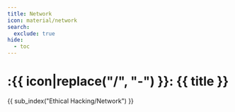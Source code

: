 ```yaml
---
title: Network
icon: material/network
search:
  exclude: true
hide:
  - toc
---
```


# :{{ icon|replace("/", "-") }}: {{ title }}

{{ sub_index("Ethical Hacking/Network") }}
